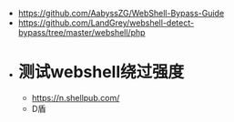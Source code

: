 - https://github.com/AabyssZG/WebShell-Bypass-Guide
- https://github.com/LandGrey/webshell-detect-bypass/tree/master/webshell/php
- # 测试webshell绕过强度
	- https://n.shellpub.com/
	- D盾